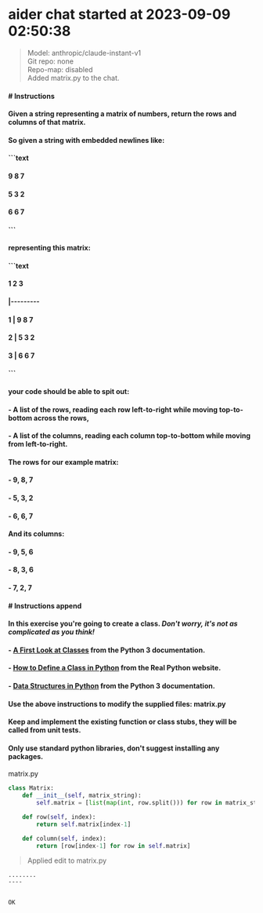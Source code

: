 
# aider chat started at 2023-09-09 02:50:38

> Model: anthropic/claude-instant-v1  
> Git repo: none  
> Repo-map: disabled  
> Added matrix.py to the chat.  

#### # Instructions  
####   
#### Given a string representing a matrix of numbers, return the rows and columns of that matrix.  
####   
#### So given a string with embedded newlines like:  
####   
#### ```text  
#### 9 8 7  
#### 5 3 2  
#### 6 6 7  
#### ```  
####   
#### representing this matrix:  
####   
#### ```text  
####     1  2  3  
####   |---------  
#### 1 | 9  8  7  
#### 2 | 5  3  2  
#### 3 | 6  6  7  
#### ```  
####   
#### your code should be able to spit out:  
####   
#### - A list of the rows, reading each row left-to-right while moving top-to-bottom across the rows,  
#### - A list of the columns, reading each column top-to-bottom while moving from left-to-right.  
####   
#### The rows for our example matrix:  
####   
#### - 9, 8, 7  
#### - 5, 3, 2  
#### - 6, 6, 7  
####   
#### And its columns:  
####   
#### - 9, 5, 6  
#### - 8, 3, 6  
#### - 7, 2, 7  
#### # Instructions append  
####   
#### In this exercise you're going to create a **class**.  _Don't worry, it's not as complicated as you think!_   
####   
#### -   [**A First Look at Classes**](https://docs.python.org/3/tutorial/classes.html#a-first-look-at-classes) from the Python 3 documentation.   
#### -   [**How to Define a Class in Python**](https://realpython.com/python3-object-oriented-programming/#how-to-define-a-class-in-python) from the Real Python website.    
#### -   [**Data Structures in Python**](https://docs.python.org/3/tutorial/datastructures.html) from the Python 3 documentation.  
####   
#### ####  
####   
#### Use the above instructions to modify the supplied files: matrix.py  
#### Keep and implement the existing function or class stubs, they will be called from unit tests.  
#### Only use standard python libraries, don't suggest installing any packages.  

matrix.py
```python
class Matrix:
    def __init__(self, matrix_string):
        self.matrix = [list(map(int, row.split())) for row in matrix_string.split('\n')]

    def row(self, index):
        return self.matrix[index-1]

    def column(self, index):
        return [row[index-1] for row in self.matrix]
```

> Applied edit to matrix.py  
```
........
----


OK

```